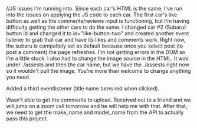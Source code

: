 //JS issues I'm running into. Since each car's HTML is the same, I've run into the issues on applying the JS code to each car. 
The first car's like button as well as the comments/reviews input is functioning, but I'm having difficulty getting the other cars to do the same. I changed car #2 (Subaru) button id and changed it to id="like-button-two" and created another event listener to grab that car and have its likes and comments work. 
Right now, the subaru is compeltely set as default because once you select post (to post a comment) the page refreshes. I'm not getting errors in the DOM so I'm a little stuck. 
I also had to change the image source in the HTML. It was under ./assests and then the car name, but we have the ./assests right now so it wouldn't pull the image. You're more than welcome to change anything you need.

Added a third eventlistener (title name turns red when clicked).

Wasn't able to get the comments to upload. Received out to a friend and we will jump on a zoom call tomorrow and he will help me with that. After that, we need to get the make_name and model_name from the API to actually pass this project. 

